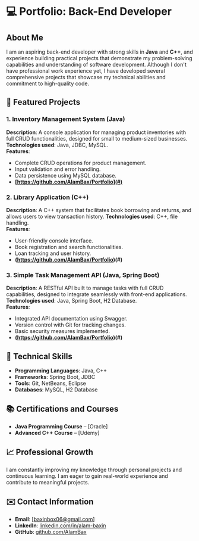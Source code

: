 # 💻 Portfolio: Back-End Developer

## About Me
I am an aspiring back-end developer with strong skills in **Java** and **C++**, and experience building practical projects that demonstrate my problem-solving capabilities and understanding of software development. Although I don't have professional work experience yet, I have developed several comprehensive projects that showcase my technical abilities and commitment to high-quality code.

## 💼 Featured Projects

### 1. Inventory Management System (Java)
**Description**: A console application for managing product inventories with full CRUD functionalities, designed for small to medium-sized businesses.
**Technologies used**: Java, JDBC, MySQL.  
**Features**:
- Complete CRUD operations for product management.
- Input validation and error handling.
- Data persistence using MySQL database.
- **[https://github.com/AlamBax/Portfolio](#)**

### 2. Library Application (C++)
**Description**: A C++ system that facilitates book borrowing and returns, and allows users to view transaction history.
**Technologies used**: C++, file handling.  
**Features**:
- User-friendly console interface.
- Book registration and search functionalities.
- Loan tracking and user history.
- **(https://github.com/AlamBax/Portfolio)(#)**

### 3. Simple Task Management API (Java, Spring Boot)
**Description**: A RESTful API built to manage tasks with full CRUD capabilities, designed to integrate seamlessly with front-end applications.
**Technologies used**: Java, Spring Boot, H2 Database.  
**Features**:
- Integrated API documentation using Swagger.
- Version control with Git for tracking changes.
- Basic security measures implemented.
- **(https://github.com/AlamBax/Portfolio)(#)**

## 🔧 Technical Skills
- **Programming Languages**: Java, C++
- **Frameworks**: Spring Boot, JDBC
- **Tools**: Git, NetBeans, Eclipse
- **Databases**: MySQL, H2 Database

## 📚 Certifications and Courses
- **Java Programming Course** – [Oracle]
- **Advanced C++ Course** – [Udemy]

## 📈 Professional Growth
I am constantly improving my knowledge through personal projects and continuous learning. I am eager to gain real-world experience and contribute to meaningful projects.

## ✉️ Contact Information
- **Email**: [baxinbox06@gmail.com]
- **LinkedIn**: [linkedin.com/in/alam-baxin](#)
- **GitHub**: [github.com/AlamBax](#)
